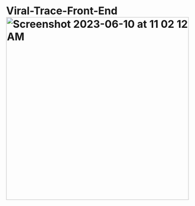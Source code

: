 # Viral-Trace-Front-End<img width="494" alt="Screenshot 2023-06-10 at 11 02 12 AM" src="https://github.com/chriscoram123/Viral-Trace-Front-End/assets/36040531/a9840c24-3e28-4545-ba4c-7a139db24210">
